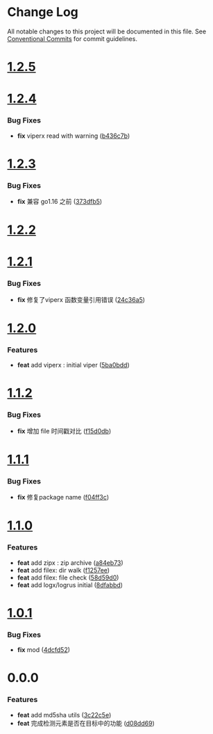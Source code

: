 # Change Log

All notable changes to this project will be documented in this file.
See [Conventional Commits](https://conventionalcommits.org) for commit guidelines.



# [1.2.5](https://github.com/tangx/goutils/compare/v1.2.4...v1.2.5)


# [1.2.4](https://github.com/tangx/goutils/compare/v1.2.3...v1.2.4)

### Bug Fixes

* **fix** viperx read with warning ([b436c7b](https://github.com/tangx/goutils/commit/b436c7be044d79fc92ae9caaa509766c64d1a1fd))



# [1.2.3](https://github.com/tangx/goutils/compare/v1.2.2...v1.2.3)

### Bug Fixes

* **fix** 兼容 go1.16 之前 ([373dfb5](https://github.com/tangx/goutils/commit/373dfb5a66c5e743132091d0f4b9768b3f4b751a))



# [1.2.2](https://github.com/tangx/goutils/compare/v1.2.1...v1.2.2)



# [1.2.1](https://github.com/tangx/goutils/compare/v1.2.0...v1.2.1)

### Bug Fixes

* **fix** 修复了viperx 函数变量引用错误 ([24c36a5](https://github.com/tangx/goutils/commit/24c36a53cefa08dfa7aba7232b492673aeb66779))



# [1.2.0](https://github.com/tangx/goutils/compare/v1.1.2...v1.2.0)

### Features

* **feat** add viperx : initial viper ([5ba0bdd](https://github.com/tangx/goutils/commit/5ba0bdd856bc56b63b54658cbb4dd5112bf6baf9))



# [1.1.2](https://github.com/tangx/goutils/compare/v1.1.1...v1.1.2)

### Bug Fixes

* **fix** 增加 file 时间戳对比 ([f15d0db](https://github.com/tangx/goutils/commit/f15d0db8d438162c23167eb66a4c7386afdb3dd6))



# [1.1.1](https://github.com/tangx/goutils/compare/v1.1.0...v1.1.1)

### Bug Fixes

* **fix** 修复package name ([f04ff3c](https://github.com/tangx/goutils/commit/f04ff3c8eabd032d9e68a9efc4deb7cb82eb8921))



# [1.1.0](https://github.com/tangx/goutils/compare/v1.0.1...v1.1.0)

### Features

* **feat** add zipx : zip archive ([a84eb73](https://github.com/tangx/goutils/commit/a84eb7313367855ef1913bb13f1290d86042077a))
* **feat** add filex: dir walk ([f1257ee](https://github.com/tangx/goutils/commit/f1257ee3eb598b649e8bbde42bae39cf5730cc0c))
* **feat** add filex: file check ([58d59d0](https://github.com/tangx/goutils/commit/58d59d04e0eefeb351a3e2659d43c17212469c59))
* **feat** add logx/logrus initial ([8dfabbd](https://github.com/tangx/goutils/commit/8dfabbd1f75eb4c71a27e2a93b2411bf711fe549))



# [1.0.1](https://github.com/tangx/goutils/compare/v1.0.0...v1.0.1)

### Bug Fixes

* **fix** mod ([4dcfd52](https://github.com/tangx/goutils/commit/4dcfd52057148c37c3e37112d315c597a2fce2f4))



# 0.0.0

### Features

* **feat** add md5sha utils ([3c22c5e](https://github.com/tangx/go-utils/commit/3c22c5ee8d75e69e93671fa356b57b7022cea907))
* **feat** 完成检测元素是否在目标中的功能 ([d08dd69](https://github.com/tangx/go-utils/commit/d08dd69c952bbe42546bd8c65d727bd2d8165757))
